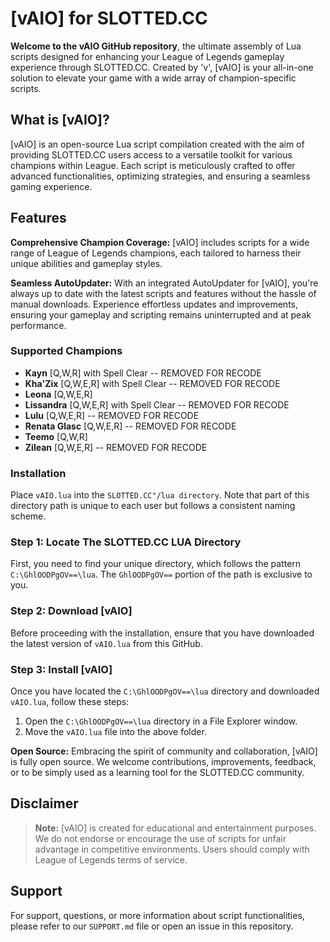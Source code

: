 # [vAIO] for SLOTTED.CC

**Welcome to the vAIO GitHub repository**, the ultimate assembly of Lua scripts designed for enhancing your League of Legends gameplay experience through SLOTTED.CC. Created by 'v', [vAIO] is your all-in-one solution to elevate your game with a wide array of champion-specific scripts.

## What is [vAIO]?

[vAIO] is an open-source Lua script compilation created with the aim of providing SLOTTED.CC users access to a versatile toolkit for various champions within League. Each script is meticulously crafted to offer advanced functionalities, optimizing strategies, and ensuring a seamless gaming experience.

## Features

**Comprehensive Champion Coverage:** [vAIO] includes scripts for a wide range of League of Legends champions, each tailored to harness their unique abilities and gameplay styles.

**Seamless AutoUpdater:** With an integrated AutoUpdater for [vAIO], you're always up to date with the latest scripts and features without the hassle of manual downloads. Experience effortless updates and improvements, ensuring your gameplay and scripting remains uninterrupted and at peak performance.

### Supported Champions

- **Kayn** [Q,W,R] with Spell Clear -- REMOVED FOR RECODE
- **Kha'Zix** [Q,W,E,R] with Spell Clear -- REMOVED FOR RECODE
- **Leona** [Q,W,E,R]
- **Lissandra** [Q,W,E,R] with Spell Clear -- REMOVED FOR RECODE
- **Lulu** [Q,W,E,R] -- REMOVED FOR RECODE
- **Renata Glasc** [Q,W,E,R] -- REMOVED FOR RECODE
- **Teemo** [Q,W,R]
- **Zilean** [Q,W,E,R] -- REMOVED FOR RECODE



### Installation

Place `vAIO.lua` into the `SLOTTED.CC"/lua directory`. Note that part of this directory path is unique to each user but follows a consistent naming scheme.

### Step 1: Locate The SLOTTED.CC LUA Directory
First, you need to find your unique directory, which follows the pattern `C:\GhlOODPgOV==\lua`. The `GhlOODPgOV==` portion of the path is exclusive to you.

### Step 2: Download [vAIO]
Before proceeding with the installation, ensure that you have downloaded the latest version of `vAIO.lua` from this GitHub.

### Step 3: Install [vAIO]
Once you have located the `C:\GhlOODPgOV==\lua` directory and downloaded `vAIO.lua`, follow these steps:

1. Open the `C:\GhlOODPgOV==\lua` directory in a File Explorer window.
3. Move the `vAIO.lua` file into the above folder.




**Open Source:** Embracing the spirit of community and collaboration, [vAIO] is fully open source. We welcome contributions, improvements, feedback, or to be simply used as a learning tool for the SLOTTED.CC community.

## Disclaimer

> **Note:** [vAIO] is created for educational and entertainment purposes. We do not endorse or encourage the use of scripts for unfair advantage in competitive environments. Users should comply with League of Legends terms of service.

## Support

For support, questions, or more information about script functionalities, please refer to our `SUPPORT.md` file or open an issue in this repository.
